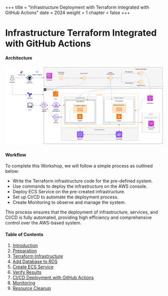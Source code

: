 +++
title = "Infrastructure Deployment with Terraform Integrated with GitHub Actions"
date = 2024
weight = 1
chapter = false
+++

# Infrastructure Terraform Integrated with GitHub Actions

#### Architecture

![image](/images/architecture.png)

#### Workflow

To complete this Workshop, we will follow a simple process as outlined below:

- Write the Terraform infrastructure code for the pre-defined system.
- Use commands to deploy the infrastructure on the AWS console.
- Deploy ECS Service on the pre-created infrastructure.
- Set up CI/CD to automate the deployment process.
- Create Monitoring to observe and manage the system.

This process ensures that the deployment of infrastructure, services, and CI/CD is fully automated, providing high efficiency and comprehensive control over the AWS-based system.

#### Table of Contents

1. [Introduction](1-introduce/)
2. [Preparation](2-preparation/)
3. [Terraform Infrastructure](3-terraform/)
4. [Add Database to RDS](4-database/)
5. [Create ECS Service](5-ecs-service/)
6. [Verify Results](6-result/)
7. [CI/CD Deployment with GitHub Actions](7-cicd-github/)
8. [Monitoring](8-monitoring/)
9. [Resource Cleanup](9-clean-up/)
